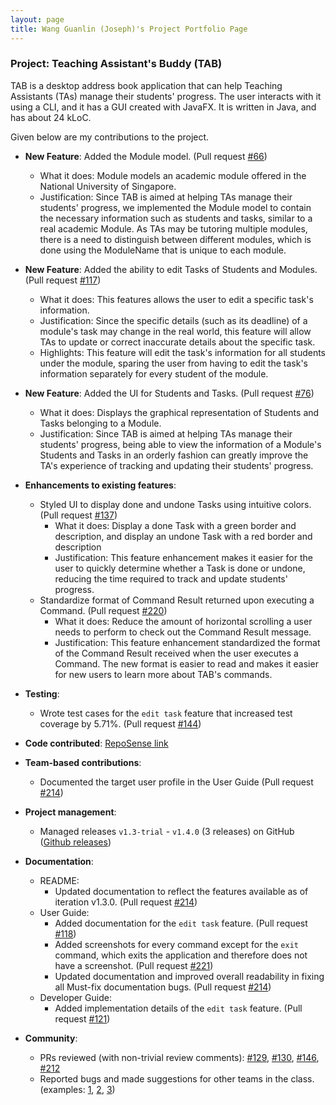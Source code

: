 ```yaml
---
layout: page
title: Wang Guanlin (Joseph)'s Project Portfolio Page
---
```


### Project: Teaching Assistant's Buddy (TAB)

TAB is a desktop address book application that can help Teaching Assistants (TAs) manage their students' progress. The user interacts with it using a CLI, and it has a GUI created with JavaFX. It is written in Java, and has about 24 kLoC.

Given below are my contributions to the project.

* **New Feature**: Added the Module model. (Pull request [\#66](https://github.com/AY2122S1-CS2103-F09-1/tp/pull/66))
    * What it does: Module models an academic module offered in the National University of Singapore.
    * Justification: Since TAB is aimed at helping TAs manage their students' progress, we implemented the 
      Module model to contain the necessary information such as students and tasks, similar to a real academic Module. 
      As TAs may be tutoring multiple modules, there is a need to distinguish between different modules, which is done
      using the ModuleName that is unique to each module.

* **New Feature**: Added the ability to edit Tasks of Students and Modules. (Pull request [\#117](https://github.com/AY2122S1-CS2103-F09-1/tp/pull/117))
    * What it does: This features allows the user to edit a specific task's information.
    * Justification: Since the specific details (such as its deadline) of a module's task may change in the real world, 
      this feature will allow TAs to update or correct inaccurate details about the specific task. 
    * Highlights: This feature will edit the task's information for all students under the module, sparing the user from
      having to edit the task's information separately for every student of the module.

* **New Feature**: Added the UI for Students and Tasks. (Pull request [\#76](https://github.com/AY2122S1-CS2103-F09-1/tp/pull/76)) 
    * What it does: Displays the graphical representation of Students and Tasks belonging to a Module.
    * Justification: Since TAB is aimed at helping TAs manage their students' progress, being able to view the information
      of a Module's Students and Tasks in an orderly fashion can greatly improve the TA's experience of tracking and updating
      their students' progress.

* **Enhancements to existing features**:
    * Styled UI to display done and undone Tasks using intuitive colors. (Pull request [\#137](https://github.com/AY2122S1-CS2103-F09-1/tp/pull/137))
      * What it does: Display a done Task with a green border and description, and display an undone Task with a red border and description
      * Justification: This feature enhancement makes it easier for the user to quickly determine whether a Task is done or
        undone, reducing the time required to track and update students' progress.
    * Standardize format of Command Result returned upon executing a Command. (Pull request [\#220](https://github.com/AY2122S1-CS2103-F09-1/tp/pull/220))
      * What it does: Reduce the amount of horizontal scrolling a user needs to perform to check out the Command Result message.
      * Justification: This feature enhancement standardized the format of the Command Result received when the user executes a Command.
        The new format is easier to read and makes it easier for new users to learn more about TAB's commands.

* **Testing**:
    * Wrote test cases for the `edit task` feature that increased test coverage by 5.71%. (Pull request [\#144](https://github.com/AY2122S1-CS2103-F09-1/tp/pull/144))

* **Code contributed**: [RepoSense link](https://nus-cs2103-ay2122s1.github.io/tp-dashboard/?search=&sort=groupTitle&sortWithin=title&since=2021-09-17&timeframe=commit&mergegroup=&groupSelect=groupByRepos&breakdown=true&tabOpen=true&tabType=authorship&tabAuthor=WangGLJoseph&tabRepo=AY2122S1-CS2103-F09-1%2Ftp%5Bmaster%5D&authorshipIsMergeGroup=false&authorshipFileTypes=docs~functional-code~test-code~other&authorshipIsBinaryFileTypeChecked=false&checkedFileTypes=docs~functional-code~test-code~other)

* **Team-based contributions**:
    * Documented the target user profile in the User Guide (Pull request [\#214](https://github.com/AY2122S1-CS2103-F09-1/tp/pull/214))

* **Project management**:
    * Managed releases `v1.3-trial` - `v1.4.0` (3 releases) on GitHub ([Github releases](https://github.com/AY2122S1-CS2103-F09-1/tp/releases))

* **Documentation**:
    * README:
      * Updated documentation to reflect the features available as of iteration v1.3.0. (Pull request [\#214](https://github.com/AY2122S1-CS2103-F09-1/tp/pull/214))
    * User Guide:
      * Added documentation for the `edit task` feature. (Pull request [\#118](https://github.com/AY2122S1-CS2103-F09-1/tp/pull/118))
      * Added screenshots for every command except for the `exit` command, which exits the application and therefore does not have a screenshot.
        (Pull request [\#221](https://github.com/AY2122S1-CS2103-F09-1/tp/pull/221))
      * Updated documentation and improved overall readability in fixing all Must-fix documentation bugs. (Pull request [\#214](https://github.com/AY2122S1-CS2103-F09-1/tp/pull/214))
    * Developer Guide:
      * Added implementation details of the `edit task` feature. (Pull request [\#121](https://github.com/AY2122S1-CS2103-F09-1/tp/pull/121))

* **Community**:
    * PRs reviewed (with non-trivial review comments): [\#129](https://github.com/AY2122S1-CS2103-F09-1/tp/pull/129), [\#130](https://github.com/AY2122S1-CS2103-F09-1/tp/pull/130), [\#146](https://github.com/AY2122S1-CS2103-F09-1/tp/pull/146), [\#212](https://github.com/AY2122S1-CS2103-F09-1/tp/pull/212)
    * Reported bugs and made suggestions for other teams in the class. (examples: [1](https://github.com/WangGLJoseph/ped/issues/1),
      [2](https://github.com/WangGLJoseph/ped/issues/2), [3](https://github.com/WangGLJoseph/ped/issues/3))
